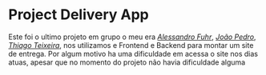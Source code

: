 # Project Delivery App

Este foi o ultimo projeto em grupo o meu era _[Alessandro Fuhr](https://github.com/AlessandroFMello)_, _[João Pedro](https://github.com/JoaoPedroLage)_, _[Thiago Teixeira](https://github.com/thiagoteixas)_, nos utilizamos e Frontend e Backend para montar um site de entrega. Por algum motivo ha uma dificuldade em acessa o site nos dias atuas, apesar que no momento do projeto não havia dificuldade alguma
